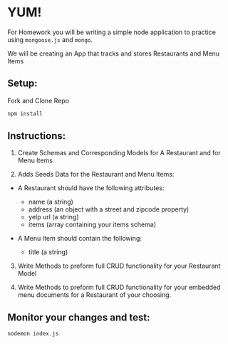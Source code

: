 # YUM!

For Homework you will be writing a simple node application to practice using `mongoose.js` and `mongo`.

We will be creating an App that tracks and stores Restaurants and Menu Items

## Setup:

Fork and Clone Repo

```bash
npm install
```

## Instructions:

1. Create Schemas and Corresponding Models for A Restaurant and for Menu Items

2. Adds Seeds Data for the Restaurant and Menu Items:

  - A Restaurant should have the following attributes:

    * name (a string)
    * address (an object with a street and zipcode property)
    * yelp url (a string)
    * items (array containing your items schema)

  - A Menu Item should contain the following:

    * title (a string)

3. Write Methods to preform full CRUD functionality for your Restaurant Model

4. Write Methods to preform full CRUD functionality for your embedded menu documents for a Restaurant of your choosing.

## Monitor your changes and test:

```
nodemon index.js
```

